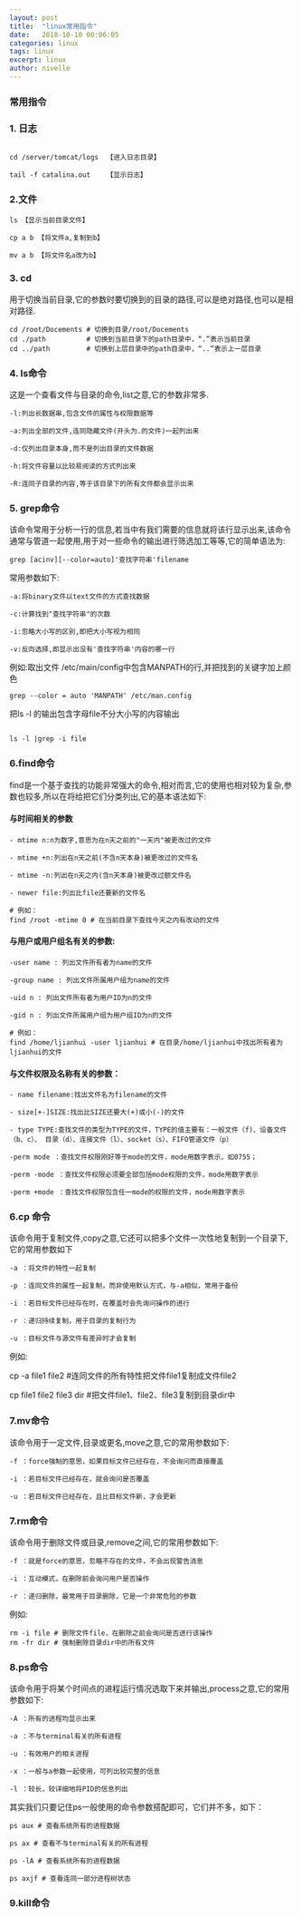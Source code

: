 ```yaml
---
layout: post
title:  "linux常用指令"
date:   2018-10-10 00:06:05
categories: linux
tags: linux
excerpt: linux
author: nivelle
---
```


### 常用指令


### 1. 日志


```

cd /server/tomcat/logs  【进入日志目录】

```

 

```
tail -f catalina.out    【显示日志】

```


### 2.文件

```
ls 【显示当前目录文件】

```

```
cp a b 【将文件a,复制到b】
```

```
mv a b 【将文件名a改为b】
```

### 3. cd

用于切换当前目录,它的参数时要切换到的目录的路径,可以是绝对路径,也可以是相对路径.

```
cd /root/Docements # 切换到目录/root/Docements  
cd ./path          # 切换到当前目录下的path目录中，“.”表示当前目录    
cd ../path         # 切换到上层目录中的path目录中，“..”表示上一层目录 

```

### 4. ls命令

这是一个查看文件与目录的命令,list之意,它的参数非常多.

```
-l:列出长数据串,包含文件的属性与权限数据等

-a:列出全部的文件,连同隐藏文件(开头为.的文件)一起列出来

-d:仅列出目录本身,而不是列出目录的文件数据

-h:将文件容量以比较易阅读的方式列出来

-R:连同子目录的内容,等于该目录下的所有文件都会显示出来

```

### 5. grep命令

该命令常用于分析一行的信息,若当中有我们需要的信息就将该行显示出来,该命令通常与管道一起使用,用于对一些命令的输出进行筛选加工等等,它的简单语法为:


```
grep [acinv][--color=auto]'查找字符串'filename

```

常用参数如下:

```
-a:将binary文件以text文件的方式查找数据

-c:计算找到"查找字符串"的次数

-i:忽略大小写的区别,即把大小写视为相同

-v:反向选择,即显示出没有'查找字符串'内容的哪一行

```


例如:取出文件 /etc/main/config中包含MANPATH的行,并把找到的关键字加上颜色

```
grep --color = auto 'MANPATH' /etc/man.config

```


把ls -l 的输出包含字母file不分大小写的内容输出

```

ls -l |grep -i file

```

### 6.find命令

find是一个基于查找的功能非常强大的命令,相对而言,它的使用也相对较为复杂,参数也较多,所以在将给把它们分类列出,它的基本语法如下:

#### 与时间相关的参数

```
- mtime n:n为数字,意思为在n天之前的"一天内"被更改过的文件

- mtime +n:列出在n天之前(不含n天本身)被更改过的文件名

- mtime -n:列出在n天之内(含n天本身)被更改过额文件名

- newer file:列出比file还要新的文件名  

# 例如：  
find /root -mtime 0 # 在当前目录下查找今天之内有改动的文件  

```

#### 与用户或用户组名有关的参数:

```
-user name : 列出文件所有者为name的文件  

-group name : 列出文件所属用户组为name的文件  

-uid n : 列出文件所有者为用户ID为n的文件  

-gid n : 列出文件所属用户组为用户组ID为n的文件  

# 例如：  
find /home/ljianhui -user ljianhui # 在目录/home/ljianhui中找出所有者为ljianhui的文件  

```

#### 与文件权限及名称有关的参数：

```
- name filename:找出文件名为filename的文件

- size[+-]SIZE:找出比SIZE还要大(+)或小(-)的文件

- type TYPE:查找文件的类型为TYPE的文件，TYPE的值主要有：一般文件（f)、设备文件（b、c）、 目录（d）、连接文件（l）、socket（s）、FIFO管道文件（p）

-perm mode ：查找文件权限刚好等于mode的文件，mode用数字表示，如0755；  

-perm -mode ：查找文件权限必须要全部包括mode权限的文件，mode用数字表示  

-perm +mode ：查找文件权限包含任一mode的权限的文件，mode用数字表示  

```


### 6.cp 命令

该命令用于复制文件,copy之意,它还可以把多个文件一次性地复制到一个目录下,它的常用参数如下

```
-a ：将文件的特性一起复制  

-p ：连同文件的属性一起复制，而非使用默认方式，与-a相似，常用于备份 

-i ：若目标文件已经存在时，在覆盖时会先询问操作的进行  

-r ：递归持续复制，用于目录的复制行为  

-u ：目标文件与源文件有差异时才会复制  

```

例如:

cp -a file1 file2 #连同文件的所有特性把文件file1复制成文件file2  

cp file1 file2 file3 dir #把文件file1、file2、file3复制到目录dir中  

### 7.mv命令

该命令用于一定文件,目录或更名,move之意,它的常用参数如下:

```
-f ：force强制的意思，如果目标文件已经存在，不会询问而直接覆盖  

-i ：若目标文件已经存在，就会询问是否覆盖  

-u ：若目标文件已经存在，且比目标文件新，才会更新  

```

### 7.rm命令

该命令用于删除文件或目录,remove之间,它的常用参数如下:

```
-f ：就是force的意思，忽略不存在的文件，不会出现警告消息  

-i ：互动模式，在删除前会询问用户是否操作  

-r ：递归删除，最常用于目录删除，它是一个非常危险的参数  

```
例如:

```
rm -i file # 删除文件file，在删除之前会询问是否进行该操作  
rm -fr dir # 强制删除目录dir中的所有文件  

```

### 8.ps命令

该命令用于将某个时间点的进程运行情况选取下来并输出,process之意,它的常用参数如下:

```
-A ：所有的进程均显示出来  

-a ：不与terminal有关的所有进程  

-u ：有效用户的相关进程  

-x ：一般与a参数一起使用，可列出较完整的信息 

-l ：较长，较详细地将PID的信息列出  

```

其实我们只要记住ps一般使用的命令参数搭配即可，它们并不多，如下：

```
ps aux # 查看系统所有的进程数据 

ps ax # 查看不与terminal有关的所有进程  

ps -lA # 查看系统所有的进程数据  

ps axjf # 查看连同一部分进程树状态  

```

### 9.kill命令

